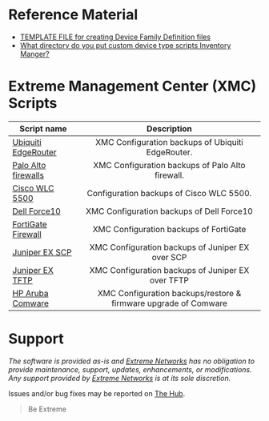 # Reference Material
* [TEMPLATE FILE for creating Device Family Definition files](script_template.txt)
* [What directory do you put custom device type scripts Inventory Manger?](https://gtacknowledge.extremenetworks.com/articles/Q_A/What-directory-do-you-put-custom-device-type-scripts-Inventory-Manger)


# Extreme Management Center (XMC) Scripts
| Script name   | Description   |
| ------------- |:-------------:|
|[Ubiquiti EdgeRouter](EdgOS)|XMC Configuration backups of Ubiquiti EdgeRouter.|
|[Palo Alto firewalls](Palo_Alto_SCP_Script)|XMC Configuration backups of Palo Alto firewall.|
|[Cisco WLC 5500](Cisco_WLC_5500)|Configuration backups of Cisco WLC 5500.|XMC Configuration backups of Cisco WLC 5500|
|[Dell Force10](dell-force10)|XMC Configuration backups of Dell Force10|
|[FortiGate Firewall](FortiGate)|XMC Configuration backups of FortiGate|
|[Juniper EX SCP](juniper_EX-SCP)|XMC Configuration backups of Juniper EX over SCP|
|[Juniper EX TFTP](juniper_EX-TFTP)|XMC Configuration backups of Juniper EX over TFTP|
|[HP Aruba Comware](Hewlett_Packard_Comware-TFTP)|XMC Configuration backups/restore & firmware upgrade of Comware|

# Support
_The software is provided as-is and [Extreme Networks](http://www.extremenetworks.com/) has no obligation to provide maintenance, support, updates, enhancements, or modifications. Any support provided by [Extreme Networks](http://www.extremenetworks.com/) is at its sole discretion._

Issues and/or bug fixes may be reported on [The Hub](https://community.extremenetworks.com/extreme).
>Be Extreme
